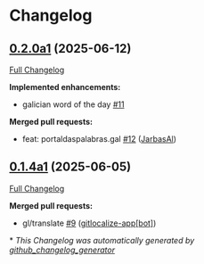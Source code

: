 # Changelog

## [0.2.0a1](https://github.com/OpenVoiceOS/ovos-skill-word-of-the-day/tree/0.2.0a1) (2025-06-12)

[Full Changelog](https://github.com/OpenVoiceOS/ovos-skill-word-of-the-day/compare/0.1.4a1...0.2.0a1)

**Implemented enhancements:**

- galician word of the day [\#11](https://github.com/OpenVoiceOS/ovos-skill-word-of-the-day/issues/11)

**Merged pull requests:**

- feat: portaldaspalabras.gal [\#12](https://github.com/OpenVoiceOS/ovos-skill-word-of-the-day/pull/12) ([JarbasAl](https://github.com/JarbasAl))

## [0.1.4a1](https://github.com/OpenVoiceOS/ovos-skill-word-of-the-day/tree/0.1.4a1) (2025-06-05)

[Full Changelog](https://github.com/OpenVoiceOS/ovos-skill-word-of-the-day/compare/0.1.3...0.1.4a1)

**Merged pull requests:**

- gl/translate [\#9](https://github.com/OpenVoiceOS/ovos-skill-word-of-the-day/pull/9) ([gitlocalize-app[bot]](https://github.com/apps/gitlocalize-app))



\* *This Changelog was automatically generated by [github_changelog_generator](https://github.com/github-changelog-generator/github-changelog-generator)*
